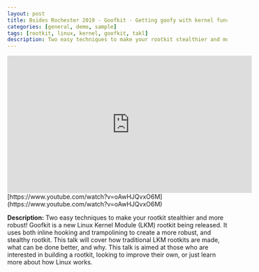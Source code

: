 ```yaml
---
layout: post
title: Bsides Rochester 2019 - Goofkit - Getting goofy with kernel functions 
categories: [general, demo, sample]
tags: [rootkit, linux, kernel, goofkit, takl]
description: Two easy techniques to make your rootkit stealthier and more robust! Goofkit is a new Linux Kernel Module (LKM) rootkit being released. It uses both inline hooking and trampolining to create a more robust, and stealthy rootkit. This talk will cover how traditional LKM rootkits are made, what can be done better, and why. This talk is aimed at those who are interested in building a rootkit, looking to improve their own, or just learn more about how Linux works. 
---
```

<iframe width="560" height="315" src="https://www.youtube.com/embed/oAwHJQvxO6M" title="YouTube video player" frameborder="0" allow="accelerometer; autoplay; clipboard-write; encrypted-media; gyroscope; picture-in-picture" allowfullscreen></iframe>
[https://www.youtube.com/watch?v=oAwHJQvxO6M](https://www.youtube.com/watch?v=oAwHJQvxO6M)

**Description:** Two easy techniques to make your rootkit stealthier and more robust! Goofkit is a new Linux Kernel Module (LKM) rootkit being released. It uses both inline hooking and trampolining to create a more robust, and stealthy rootkit. This talk will cover how traditional LKM rootkits are made, what can be done better, and why. This talk is aimed at those who are interested in building a rootkit, looking to improve their own, or just learn more about how Linux works.
